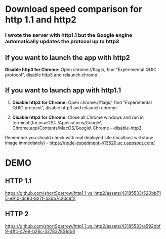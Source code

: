 # Download speed comparison for http 1.1 and http2

### I wrote the server with http1.1 but the Google engine automatically updates the protocol up to http3

## If you want to launch the app with http2

**Disable http3 for Chrome:** Open chrome://flags/, find "Experimental QUIC protocol", disable http3 and relaunch chrome

## If you want to launch app with http1.1

1. **Disable http3 for Chrome:** Open chrome://flags/, find "Experimental QUIC protocol", disable http3 and relaunch chrome

2. **Disable http2 for Chrome:** Close all Chrome windows and run in terminal (for macOS): /Applications/Google\ Chrome.app/Contents/MacOS/Google\ Chrome --disable-http2

Remember you should check with real deployed site (localhost will show image immediately) - https://node-experiment-413520.uc.r.appspot.com/

# DEMO

## HTTP 1.1

https://github.com/shortSparrow/http1.1_vs_http2/assets/43185533/520bb715-e910-4c80-827f-43bb7c20c6f2



## HTTP 2

https://github.com/shortSparrow/http1.1_vs_http2/assets/43185533/a592bbf9-4ffc-47e9-b26c-527837851db8

